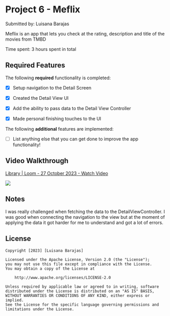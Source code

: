 # Project 6 - Meflix

Submitted by: Luisana Barajas

Meflix is an app that lets you check at the rating, description and title of the movies from TMBD

Time spent: 3 hours spent in total

## Required Features

The following **required** functionality is completed:

- [x] Setup navigation to the Detail Screen
- [x] Created the Detail View UI
- [x] Add the ability to pass data to the Detail View Controller
- [x] Made personal finishing touches to the UI


The following **additional** features are implemented:

- [ ] List anything else that you can get done to improve the app functionality!

## Video Walkthrough

<div>
    <a href="https://www.loom.com/share/36480de3e2524b8781cda676aa6ed971">
      <p>Library | Loom - 27 October 2023 - Watch Video</p>
    </a>
    <a href="https://www.loom.com/share/36480de3e2524b8781cda676aa6ed971">
      <img style="max-width:300px;" src="https://cdn.loom.com/sessions/thumbnails/36480de3e2524b8781cda676aa6ed971-with-play.gif">
    </a>
  </div>

## Notes

I was really challenged when fetching the data to the DetailViewController. I was good when connecting the navigation to the view but at the moment of applying the data it got harder for me to understand and got a lot of errors. 


## License

    Copyright [2023] [Luisana Barajas]

    Licensed under the Apache License, Version 2.0 (the "License");
    you may not use this file except in compliance with the License.
    You may obtain a copy of the License at

        http://www.apache.org/licenses/LICENSE-2.0

    Unless required by applicable law or agreed to in writing, software
    distributed under the License is distributed on an "AS IS" BASIS,
    WITHOUT WARRANTIES OR CONDITIONS OF ANY KIND, either express or implied.
    See the License for the specific language governing permissions and
    limitations under the License.
